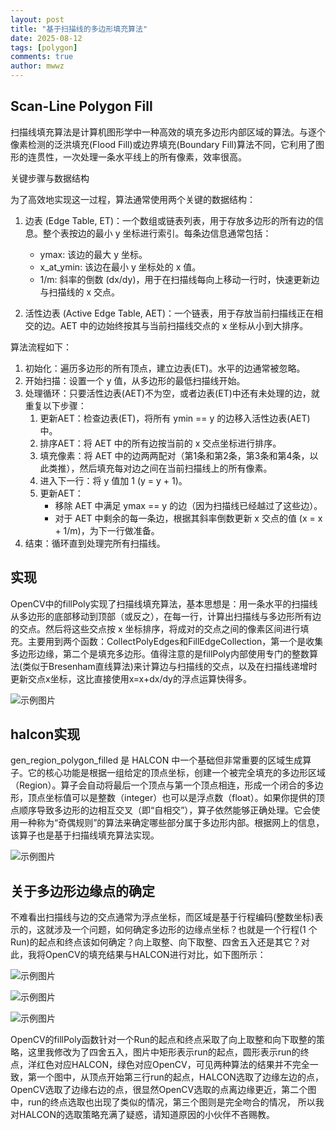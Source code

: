 ```yaml
---
layout: post
title: "基于扫描线的多边形填充算法"
date: 2025-08-12
tags: [polygon]
comments: true
author: mwwz
---
```


## Scan-Line Polygon Fill

扫描线填充算法是计算机图形学中一种高效的填充多边形内部区域的算法。与逐个像素检测的泛洪填充(Flood Fill)或边界填充(Boundary Fill)算法不同，它利用了图形的连贯性，一次处理一条水平线上的所有像素，效率很高。

 关键步骤与数据结构

  为了高效地实现这一过程，算法通常使用两个关键的数据结构：

   1. 边表 (Edge Table, ET)：一个数组或链表列表，用于存放多边形的所有边的信息。整个表按边的最小 y 坐标进行索引。每条边信息通常包括：
       * ymax: 该边的最大 y 坐标。
       * x_at_ymin: 该边在最小 y 坐标处的 x 值。
       * 1/m: 斜率的倒数 (dx/dy)，用于在扫描线每向上移动一行时，快速更新边与扫描线的 x 交点。

   2. 活性边表 (Active Edge Table, AET)：一个链表，用于存放当前扫描线正在相交的边。AET 中的边始终按其与当前扫描线交点的 x 坐标从小到大排序。

  算法流程如下：

   1. 初始化：遍历多边形的所有顶点，建立边表(ET)。水平的边通常被忽略。
   2. 开始扫描：设置一个 y 值，从多边形的最低扫描线开始。
   3. 处理循环：只要活性边表(AET)不为空，或者边表(ET)中还有未处理的边，就重复以下步骤：
      1. 更新AET：检查边表(ET)，将所有 ymin == y 的边移入活性边表(AET)中。
      2. 排序AET：将 AET 中的所有边按当前的 x 交点坐标进行排序。
      3. 填充像素：将 AET 中的边两两配对（第1条和第2条，第3条和第4条，以此类推），然后填充每对边之间在当前扫描线上的所有像素。
      4. 进入下一行：将 y 值加 1 (y = y + 1)。
      5. 更新AET：
           * 移除 AET 中满足 ymax == y 的边（因为扫描线已经越过了这些边）。
           * 对于 AET 中剩余的每一条边，根据其斜率倒数更新 x 交点的值 (x = x + 1/m)，为下一行做准备。
   4. 结束：循环直到处理完所有扫描线。

## 实现

OpenCV中的fillPoly实现了扫描线填充算法，基本思想是：用一条水平的扫描线从多边形的底部移动到顶部（或反之），在每一行，计算出扫描线与多边形所有边的交点。然后将这些交点按 x 坐标排序，将成对的交点之间的像素区间进行填充。主要用到两个函数：CollectPolyEdges和FillEdgeCollection，第一个是收集多边形边缘，第二个是填充多边形。值得注意的是fillPoly内部使用专门的整数算法(类似于Bresenham直线算法)来计算边与扫描线的交点，以及在扫描线递增时更新交点x坐标，这比直接使用x=x+dx/dy的浮点运算快得多。

![示例图片](/images/polygon_fill_0.png "fillPoly")

## halcon实现

gen_region_polygon_filled 是 HALCON 中一个基础但非常重要的区域生成算子。它的核心功能是根据一组给定的顶点坐标，创建一个被完全填充的多边形区域（Region）。算子会自动将最后一个顶点与第一个顶点相连，形成一个闭合的多边形，顶点坐标值可以是整数（integer）也可以是浮点数（float）。如果你提供的顶点顺序导致多边形的边相互交叉（即“自相交”），算子依然能够正确处理。它会使用一种称为“奇偶规则”的算法来确定哪些部分属于多边形内部。根据网上的信息，该算子也是基于扫描线填充算法实现。

![示例图片](/images/polygon_fill_1.png "gen_region_polygon_filled")

## 关于多边形边缘点的确定

不难看出扫描线与边的交点通常为浮点坐标，而区域是基于行程编码(整数坐标)表示的，这就涉及一个问题，如何确定多边形的边缘点坐标？也就是一个行程(1 个Run)的起点和终点该如何确定？向上取整、向下取整、四舍五入还是其它？对此，我将OpenCV的填充结果与HALCON进行对比，如下图所示：

![示例图片](/images/polygon_fill_2.png "run起点不同")

![示例图片](/images/polygon_fill_3.png "run终点不同")

![示例图片](/images/polygon_fill_4.png "run完全吻合")

OpenCV的fillPoly函数针对一个Run的起点和终点采取了向上取整和向下取整的策略，这里我修改为了四舍五入，图片中矩形表示run的起点，圆形表示run的终点，洋红色对应HALCON，绿色对应OpenCV，可见两种算法的结果并不完全一致，第一个图中，从顶点开始第三行run的起点，HALCON选取了边缘左边的点，OpenCV选取了边缘右边的点，很显然OpenCV选取的点离边缘更近，第二个图中，run的终点选取也出现了类似的情况，第三个图则是完全吻合的情况，
所以我对HALCON的选取策略充满了疑惑，请知道原因的小伙伴不吝赐教。
